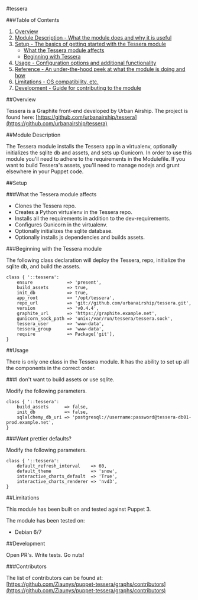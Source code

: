 #tessera

###Table of Contents

1. [Overview](#overview)
2. [Module Description - What the module does and why it is useful](#module-description)
3. [Setup - The basics of getting started with the Tessera module](#setup)
    * [What the Tessera module affects](#what-tessera-affects)
    * [Beginning with Tessera](#beginning-with-tesera)
4. [Usage - Configuration options and additional functionality](#usage)
5. [Reference - An under-the-hood peek at what the module is doing and how](#reference)
5. [Limitations - OS compatibility, etc.](#limitations)
6. [Development - Guide for contributing to the module](#development)

##Overview

Tessera is a Graphite front-end developed by Urban Airship. The project is found here:
 [https://github.com/urbanairship/tessera](https://github.com/urbanairship/tessera)

##Module Description

The Tessera module installs the Tessera app in a virtualenv, optionally initializes the sqlite db and assets, and sets up Gunicorn. In order to use this module you'll need to adhere to the requirements in the Modulefile. If you want to build Tessera's assets, you'll need to manage nodejs and grunt elsewhere in your Puppet code.

##Setup

###What the Tessera module affects

* Clones the Tessera repo.
* Creates a Python virtualenv in the Tessera repo.
* Installs all the requirements in addition to the dev-requirements.
* Configures Gunicorn in the virtualenv.
* Optionally initializes the sqlite database.
* Optionally installs js dependencies and builds assets.

###Beginning with the Tessera module

The following class declaration will deploy the Tessera, repo, initialize the sqlite db, and build the assets.

```puppet
class { '::tessera':
    ensure             => 'present',
    build_assets       => true,
    init_db            => true,
    app_root           => '/opt/tessera',
    repo_url           => 'git://github.com/urbanairship/tessera.git',
    version            => 'v0.4.4',
    graphite_url       => 'https://graphite.example.net',
    gunicorn_sock_path => 'unix:/var/run/tessera/tessera.sock',
    tessera_user       => 'www-data',
    tessera_group      => 'www-data',
    require            => Package['git'],
}
```

##Usage

There is only one class in the Tessera module. It has the ability to set up all the components in the correct order.

###I don't want to build assets or use sqlite.

Modify the following parameters.

```puppet
class { '::tessera':
    build_assets      => false,
    init_db           => false,
    sqlalchemy_db_uri => 'postgresql://username:password@tessera-db01-prod.example.net',
}

```

###Want prettier defaults?

Modify the following parameters.

```puppet
class { '::tessera':
    default_refresh_interval    => 60,
    default_theme               => 'snow',
    interactive_charts_default  => 'True',
    interactive_charts_renderer => 'nvd3',
}

```


##Limitations

This module has been built on and tested against Puppet 3.

The module has been tested on:

* Debian 6/7

##Development

Open PR's. Write tests. Go nuts!

###Contributors

The list of contributors can be found at: [https://github.com/Ziaunys/puppet-tessera/graphs/contributors](https://github.com/Ziaunys/puppet-tessera/graphs/contributors)

